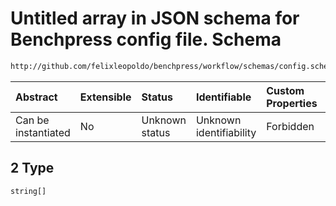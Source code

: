 # Untitled array in JSON schema for Benchpress config file. Schema

```txt
http://github.com/felixleopoldo/benchpress/workflow/schemas/config.schema.json#/definitions/bidag_order_mcmc/properties/startspace_algorithm/anyOf/2
```



| Abstract            | Extensible | Status         | Identifiable            | Custom Properties | Additional Properties | Access Restrictions | Defined In                                                       |
| :------------------ | :--------- | :------------- | :---------------------- | :---------------- | :-------------------- | :------------------ | :--------------------------------------------------------------- |
| Can be instantiated | No         | Unknown status | Unknown identifiability | Forbidden         | Allowed               | none                | [config.schema.json*](config.schema.json "open original schema") |

## 2 Type

`string[]`
